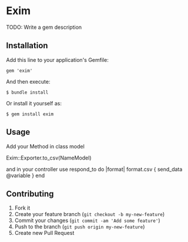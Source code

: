 # Exim

TODO: Write a gem description

## Installation

Add this line to your application's Gemfile:

    gem 'exim'

And then execute:

    $ bundle install

Or install it yourself as:

    $ gem install exim

## Usage

Add your Method in class model

Exim::Exporter.to_csv(NameModel)

and in your controller use
  respond_to do |format|
      format.csv { send_data @variable }
  end


## Contributing

1. Fork it
2. Create your feature branch (`git checkout -b my-new-feature`)
3. Commit your changes (`git commit -am 'Add some feature'`)
4. Push to the branch (`git push origin my-new-feature`)
5. Create new Pull Request
